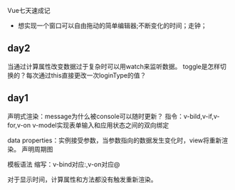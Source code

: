 Vue七天速成记
+ 想实现一个窗口可以自由拖动的简单编辑器;不断变化的时间；走钟；




## day2
当通过计算属性改变数据过于复杂时可以用watch来监听数据。
toggle是怎样切换的？每次通过this直接更改一次loginType的值？

##  day1
声明式渲染：message为什么被console可以随时更新？
指令：v-bild,v-if,v-for,v-on
v-model实现表单输入和应用状态之间的双向绑定

data properties：实例接受参数，当参数指向的数据发生变化时，view将重新渲染。
声明周期图

模板语法
缩写：v-bind对应:,v-on对应@

对于显示时间，计算属性和方法都没有触发重新渲染。




